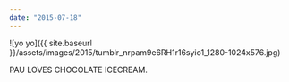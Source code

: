 ```yaml
---
date: "2015-07-18"
---
```


![yo yo]({{ site.baseurl }}/assets/images/2015/tumblr_nrpam9e6RH1r16syio1_1280-1024x576.jpg)

PAU LOVES CHOCOLATE ICECREAM.
